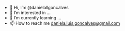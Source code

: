 - 👋 Hi, I’m @danielallgoncalves
- 👀 I’m interested in ...
- 🌱 I’m currently learning ...
- 📫 How to reach me daniela.luis.goncalves@gmail.com

<!---
danielallgoncalves/danielallgoncalves is a ✨ special ✨ repository because its `README.md` (this file) appears on your GitHub profile.
You can click the Preview link to take a look at your changes.
--->
